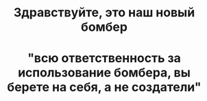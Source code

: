 <h1 align="center"> Здравствуйте, это наш новый бомбер</h1>
<h1 align="center">"всю ответственность за использование бомбера, вы берете на себя, а не создатели" </h1>
<p align="center">
    <br /><br />
    
</p>

